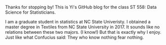 Thanks for stopping by! This is Yi's GitHub blog for the class ST 558: Data Science for Statisticians.

I am a graduate student in statistics at NC State Univeristy. I obtained a master degree in Textiles from NC State University in 2017. It sounds like no relations between these two majors. (I know!) But that is exactly why I enjoy. Just like what Confucius said: They who know nothing fear nothing.
